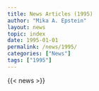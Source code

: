 ```yaml
---
title: News Articles (1995)
author: "Mika A. Epstein"
layout: news
topic: index
date: 1995-01-01
permalink: /news/1995/
categories: ["News"]
tags: ["1995"]
---
```


{{< news >}}